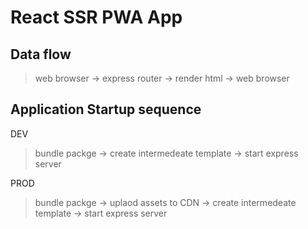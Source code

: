 # React SSR PWA App

## Data flow

> web browser &rarr; express router &rarr; render html &rarr; web browser

## Application Startup sequence

DEV
> bundle packge &rarr; create intermedeate template &rarr; start express server

PROD
> bundle packge &rarr; uplaod assets to CDN &rarr; create intermedeate template &rarr; start express server

